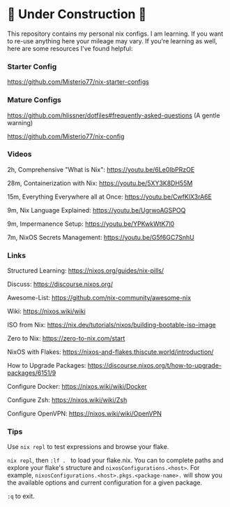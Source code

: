 # :construction: Under Construction :construction:

This repository contains my personal nix configs. I am learning.  If you want to re-use anything here your mileage may vary.  If you're learning as well, here are some resources I've found helpful:


### Starter Config
https://github.com/Misterio77/nix-starter-configs

### Mature Configs
https://github.com/hlissner/dotfiles#frequently-asked-questions (A gentle warning)

https://github.com/Misterio77/nix-config

### Videos

2h, Comprehensive "What is Nix": https://youtu.be/6Le0IbPRzOE

28m, Containerization with Nix: https://youtu.be/5XY3K8DH55M

15m, Everything Everywhere all at Once: https://youtu.be/CwfKlX3rA6E

9m, Nix Language Explained: https://youtu.be/UgrwoAGSPOQ

9m, Impermanence Setup: https://youtu.be/YPKwkWtK7l0

7m, NixOS Secrets Management: https://youtu.be/G5f6GC7SnhU

### Links

Structured Learning: https://nixos.org/guides/nix-pills/

Discuss: https://discourse.nixos.org/

Awesome-List: https://github.com/nix-community/awesome-nix

Wiki: https://nixos.wiki/wiki

ISO from Nix: https://nix.dev/tutorials/nixos/building-bootable-iso-image

Zero to Nix: https://zero-to-nix.com/start

NixOS with Flakes: https://nixos-and-flakes.thiscute.world/introduction/

How to Upgrade Packages: https://discourse.nixos.org/t/how-to-upgrade-packages/6151/9

Configure Docker: https://nixos.wiki/wiki/Docker

Configure Zsh: https://nixos.wiki/wiki/Zsh

Configure OpenVPN: https://nixos.wiki/wiki/OpenVPN

### Tips

Use `nix repl` to test expressions and browse your flake.

`nix repl`, then `:lf . ` to load your flake.nix.  You can <tab> to complete paths and explore your flake's structure and `nixosConfigurations.<host>`.  For example, `nixosConfigurations.<host>.pkgs.<package-name>.` will show you the available options and current configuration for a given package.

`:q` to exit.
